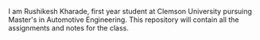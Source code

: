 I am Rushikesh Kharade, first year student at Clemson University pursuing Master's in Automotive Engineering. This repository will contain all the assignments and notes for the class.
